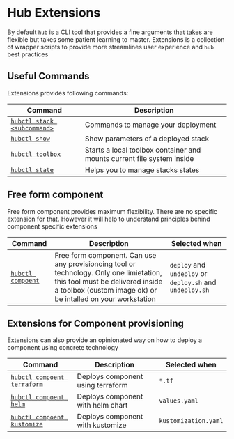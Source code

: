 # Hub Extensions

By default `hub` is a CLI tool that provides a fine arguments that takes are flexible
but takes some patient learning to master. Extensions is a collection of wrapper scripts
to provide more streamlines user experience and `hub` best practices

## Useful Commands

Extensions provides following commands:

| Command   | Description
| --------- | ---------
| [`hubctl stack <subcommand>`](hub-stack.md) | Commands to manage your deployment |
| [`hubctl show`](hub-show.md) | Show parameters of a deployed stack |
| [`hubctl toolbox`](hub-toolbox.md) | Starts a local toolbox container and mounts current file system inside |
| [`hubctl state`](hub-state.md) | Helps you to manage stacks states |

## Free form component

Free form component provides maximum flexibility. There are no specific extension for that. However it will help to understand principles behind component specific extensions

| Command   | Description | Selected when |
| --------- | ----------- | --------- |
| [`hubctl compoent`](hub-component.md) | Free form component. Can use any provisionoing tool or technology. Only one limietation, this tool must be delivered inside a toolbox (custom image ok) or be intalled on your workstation | `deploy` and `undeploy` or `deploy.sh` and `undeploy.sh` |

## Extensions for Component provisioning

Extensions can also provide an opinionated way on how to deploy a component using concrete technology

| Command   | Description | Selected when |
| --------- | ----------- | --------- |
| [`hubctl compoent terraform`](hub-component-terraform.md) | Deploys component using terraform | `*.tf` |
| [`hubctl compoent helm`](hub-component-helm.md) | Deploys component with helm chart | `values.yaml` |
| [`hubctl compoent kustomize`](hub-component-kustomize.md)| Deploys component with kustomize | `kustomization.yaml` |
